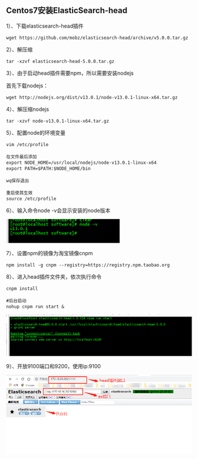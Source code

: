 ## Centos7安装ElasticSearch-head

1）、下载elasticsearch-head插件

```
wget https://github.com/mobz/elasticsearch-head/archive/v5.0.0.tar.gz
```

2）、解压缩

```
tar -xzvf elasticsearch-head-5.0.0.tar.gz
```

3）、由于启动head插件需要npm，所以需要安装nodejs

首先下载nodejs：

```
wget http://nodejs.org/dist/v13.0.1/node-v13.0.1-linux-x64.tar.gz
```

4）、解压缩nodejs

```
tar -xzvf node-v13.0.1-linux-x64.tar.gz
```

5）、配置node的环境变量

```
vim /etc/profile

在文件最后添加
export NODE_HOME=/usr/local/nodejs/node-v13.0.1-linux-x64
export PATH=$PATH:$NODE_HOME/bin

wq保存退出

重启使其生效
source /etc/profile
```

6）、输入命令node -v会显示安装的node版本

![](./images/nodejs安装完成.png)

7）、设置npm的镜像为淘宝镜像cnpm

```
npm install -g cnpm --registry=https://registry.npm.taobao.org
```

8）、进入head插件文件夹，依次执行命令

```
cnpm install 

#后台启动
nohup cnpm run start &
```

![](./images/启动head插件.png)



9）、开放9100端口和9200，使用ip:9100

![](./images/head插件启动ok.png)